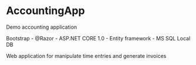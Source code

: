 # AccountingApp

Demo accounting application

Bootstrap - @Razor - ASP.NET CORE 1.0 - Entity framework - MS SQL Local DB

Web application for manipulate time entries and generate invoices

